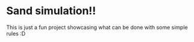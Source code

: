 # Sand simulation!!
This is just a fun project showcasing what can be done with some simple rules :D